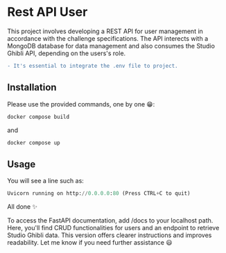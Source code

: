 # Rest API User

This project involves developing a REST API for user management in accordance with the challenge specifications. The API interects with a MongoDB database for data management and also consumes the Studio Ghibli API, depending on the users's role.
```diff
- It's essential to integrate the .env file to project.
```

## Installation

Please use the provided commands, one by one 😁:

```bash
docker compose build
```
and

```bash
docker compose up
```
## Usage

You will see a line such as:

```python
Uvicorn running on http://0.0.0.0:80 (Press CTRL+C to quit)
```
All done ✨

To access the FastAPI documentation, add /docs to your localhost path.
Here, you'll find CRUD functionalities for users and an endpoint to retrieve Studio Ghibli data.
This version offers clearer instructions and improves readability. Let me know if you need further assistance 😃


